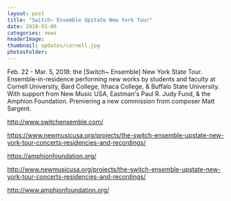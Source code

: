 ```yaml
---
layout: post
title: "Switch~ Ensemble Upstate New York Tour"
date: 2018-03-06
categories: news
headerImage:
thumbnail: updates/cornell.jpg
photosFolder:
---
```


Feb. 22 - Mar. 5, 2018: the [Switch~ Ensemble] New York State Tour.
Ensemble-in-residence performing new works by students and faculty at Cornell University, Bard College, Ithaca College, & Buffalo State University. With support from New Music USA, Eastman's Paul R. Judy Fund, & the Amphion Foundation. Premiering a new commission from composer Matt Sargent.

http://www.switchensemble.com/

https://www.newmusicusa.org/projects/the-switch-ensemble-upstate-new-york-tour-concerts-residencies-and-recordings/

https://amphionfoundation.org/

http://www.newmusicusa.org/projects/the-switch-ensemble-upstate-new-york-tour-concerts-residencies-and-recordings/

http://www.amphionfoundation.org/
